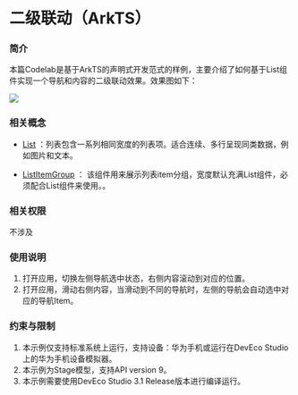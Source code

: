 # 二级联动（ArkTS）

### 简介
本篇Codelab是基于ArkTS的声明式开发范式的样例，主要介绍了如何基于List组件实现一个导航和内容的二级联动效果。效果图如下：

![](screenshots/device/TwoLevelLink.gif)

### 相关概念
- [List](https://developer.harmonyos.com/cn/docs/documentation/doc-references-V3/ts-container-list-0000001477981213-V3?catalogVersion=V3) ：列表包含一系列相同宽度的列表项。适合连续、多行呈现同类数据，例如图片和文本。

- [ListItemGroup](https://developer.harmonyos.com/cn/docs/documentation/doc-references-V3/ts-container-listitemgroup-0000001428061756-V3?catalogVersion=V3) ： 该组件用来展示列表item分组，宽度默认充满List组件，必须配合List组件来使用。。

### 相关权限

不涉及

### 使用说明

1. 打开应用，切换左侧导航选中状态，右侧内容滚动到对应的位置。
2. 打开应用，滑动右侧内容，当滑动到不同的导航时，左侧的导航会自动选中对应的导航Item。

### 约束与限制

1. 本示例仅支持标准系统上运行，支持设备：华为手机或运行在DevEco Studio上的华为手机设备模拟器。
2. 本示例为Stage模型，支持API version 9。
3. 本示例需要使用DevEco Studio 3.1 Release版本进行编译运行。